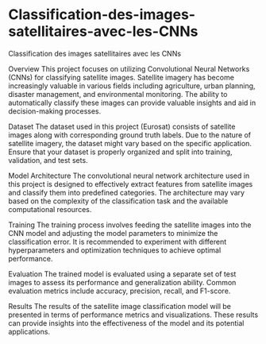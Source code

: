 # Classification-des-images-satellitaires-avec-les-CNNs
Classification des images satellitaires avec les CNNs

Overview
This project focuses on utilizing Convolutional Neural Networks (CNNs) for classifying satellite images. Satellite imagery has become increasingly valuable in various fields including agriculture, urban planning, disaster management, and environmental monitoring. The ability to automatically classify these images can provide valuable insights and aid in decision-making processes.

Dataset
The dataset used in this project (Eurosat) consists of satellite images along with corresponding ground truth labels. Due to the nature of satellite imagery, the dataset might vary based on the specific application. Ensure that your dataset is properly organized and split into training, validation, and test sets.

Model Architecture
The convolutional neural network architecture used in this project is designed to effectively extract features from satellite images and classify them into predefined categories. The architecture may vary based on the complexity of the classification task and the available computational resources.

Training
The training process involves feeding the satellite images into the CNN model and adjusting the model parameters to minimize the classification error. It is recommended to experiment with different hyperparameters and optimization techniques to achieve optimal performance.

Evaluation
The trained model is evaluated using a separate set of test images to assess its performance and generalization ability. Common evaluation metrics include accuracy, precision, recall, and F1-score.

Results
The results of the satellite image classification model will be presented in terms of performance metrics and visualizations. These results can provide insights into the effectiveness of the model and its potential applications.
